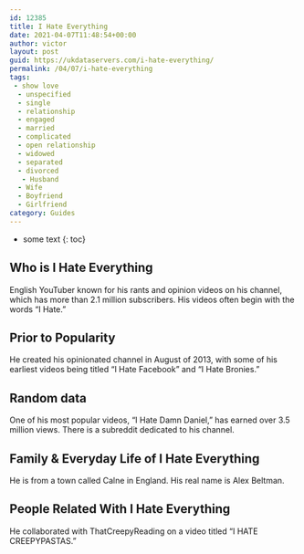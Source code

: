 ```yaml
---
id: 12385
title: I Hate Everything
date: 2021-04-07T11:48:54+00:00
author: victor
layout: post
guid: https://ukdataservers.com/i-hate-everything/
permalink: /04/07/i-hate-everything
tags:
 - show love
  - unspecified
  - single
  - relationship
  - engaged
  - married
  - complicated
  - open relationship
  - widowed
  - separated
  - divorced
   - Husband
  - Wife
  - Boyfriend
  - Girlfriend
category: Guides
---
```


* some text
{: toc}


## Who is I Hate Everything



English YouTuber known for his rants and opinion videos on his channel, which has more than 2.1 million subscribers. His videos often begin with the words &#8220;I Hate.&#8221;

                
                
                
## Prior to Popularity



He created his opinionated channel in August of 2013, with some of his earliest videos being titled &#8220;I Hate Facebook&#8221; and &#8220;I Hate Bronies.&#8221;

                
                
                
## Random data



One of his most popular videos, &#8220;I Hate Damn Daniel,&#8221; has earned over 3.5 million views. There is a subreddit dedicated to his channel.

                
                
                
## Family & Everyday Life of I Hate Everything



He is from a town called Calne in England. His real name is Alex Beltman.

                
                
                
## People Related With I Hate Everything



He collaborated with ThatCreepyReading on a video titled &#8220;I HATE CREEPYPASTAS.&#8221;

                
              
            
          
          
          